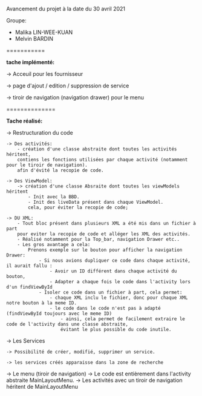 Avancement du projet à la date du 30 avril 2021

Groupe:
- Malika LIN-WEE-KUAN
- Melvin BARDIN

===========

**tache implémenté:**

-> Acceuil pour les fournisseur

-> page d'ajout / edition / suppression de service

-> tiroir de navigation (navigation drawer) pour le menu

==============

**Tache réalisé:**

-> Restructuration du code 
	
	-> Des activités:
		- création d'une classe abstraite dont toutes les activités héritent, 
		contiens les fonctions utilisées par chaque activité (notamment pour le tiroir de navigation).
		afin d'évité la recopie de code.
	
	-> Des ViewModel:
		-> création d'une classe Absraite dont toutes les viewModels héritent
			- Init avec la BBD.
			- Init des liveData présent dans chaque ViewModel.
			cela, pour éviter la recopie de code;
		
	-> DU XML:
		- Tout bloc présent dans plusieurs XML a été mis dans un fichier à part 
		pour eviter la recopie de code et alléger les XML des activités.
		- Réalisé notamment pour la Top_bar, navigation Drawer etc..
		- Les gros avantage a cela:
			Prenons exemple sur le bouton pour afficher la navigation Drawer:
				- Si nous avions dupliquer ce code dans chaque activité, il aurait fallu :
					- Avoir un ID différent dans chaque activité du bouton,
					- Adapter a chaque fois le code dans l'activity lors d'un findViewById
				- Isoler ce code dans un fichier à part, cela permet:
					- chaque XML inclu le fichier, donc pour chaque XML notre bouton à la meme ID.
					- le code dans le code n'est pas à adapté (findViewById toujours avec le meme ID)
						- ainsi, cela permet de facilement extraire le code de l'activity dans une classe abstraite,
						évitant le plus possible du code inutile.
						
-> Les Services

	-> Possibilité de créer, modifié, supprimer un service.
	
	-> les services créés apparaisse dans la zone de recherche

-> Le menu (tiroir de navigation)
	-> Le code est entièrement dans l'activity abstraite MainLayoutMenu.
	-> Les activités avec un tiroir de navigation héritent de MainLayoutMenu
	



